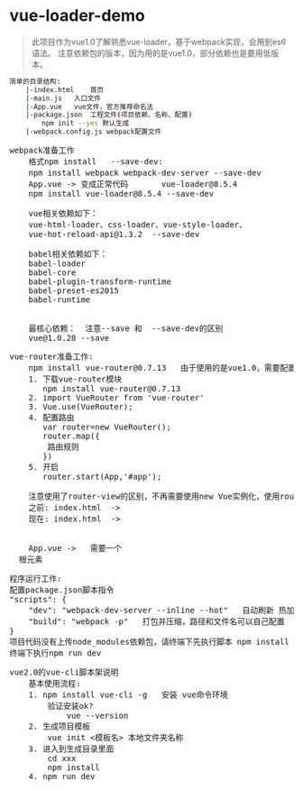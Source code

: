 # vue-loader-demo

> 此项目作为vue1.0了解熟悉vue-loader，基于webpack实现，会用到es6语法。 注意依赖包的版本，因为用的是vue1.0，部分依赖也是要用低版本。

``` bash
简单的目录结构:
	|-index.html    首页
	|-main.js	入口文件
	|-App.vue	vue文件，官方推荐命名法
	|-package.json	工程文件(项目依赖、名称、配置)
		npm init --yes 默认生成
	|-webpack.config.js	webpack配置文件
```

<pre>webpack准备工作
	格式npm install <package-name>  --save-dev:
	npm install webpack webpack-dev-server --save-dev       在本地环境下载webpack和webpack-dev-server 
	App.vue	-> 变成正常代码		vue-loader@8.5.4
	npm install vue-loader@8.5.4 --save-dev

	vue相关依赖如下：
	vue-html-loader、css-loader、vue-style-loader、
	vue-hot-reload-api@1.3.2  --save-dev
	
	babel相关依赖如下：
	babel-loader 
	babel-core
	babel-plugin-transform-runtime
	babel-preset-es2015
	babel-runtime

	
	最核心依赖：  注意--save 和  --save-dev的区别
	vue@1.0.28 --save
</pre>

<pre>vue-router准备工作:
	npm install vue-router@0.7.13   由于使用的是vue1.0，需要配置使用低版本的vue-router
	1. 下载vue-router模块
	   npm install vue-router@0.7.13
	2. import VueRouter from 'vue-router'
	3. Vue.use(VueRouter);
	4. 配置路由
	   var router=new VueRouter();
	   router.map({
		路由规则
	   })
	5. 开启
	   router.start(App,'#app');
	   
	注意使用了router-view的区别，不再需要使用new Vue实例化，使用router.start即可:
	之前: index.html	->   <app></app>
	现在: index.html	->   <div id="app"></div>

	App.vue	->   需要一个 <div id="app"></div>  根元素
</pre>

<pre>程序运行工作:
配置package.json脚本指令
"scripts": {
    "dev": "webpack-dev-server --inline --hot"   自动刷新 热加载  如需要自定义端口号加上  --port 8081
    "build": "webpack -p"   打包并压缩，路径和文件名可以自己配置
}
项目代码没有上传node_modules依赖包，请终端下先执行脚本 npm install
终端下执行npm run dev
</pre>

<pre>vue2.0的vue-cli脚本架说明
	基本使用流程:
	1. npm install vue-cli -g	安装 vue命令环境
		验证安装ok?
			vue --version
	2. 生成项目模板
		vue init <模板名> 本地文件夹名称
	3. 进入到生成目录里面
		cd xxx
		npm install
	4. npm run dev
</pre>

